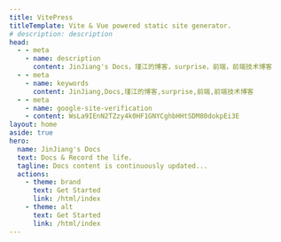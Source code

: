 ```yaml
---
title: VitePress
titleTemplate: Vite & Vue powered static site generator.
# description: description
head:
  - - meta
    - name: description
      content: JinJiang's Docs，瑾江的博客，surprise，前端，前端技术博客
  - - meta
    - name: keywords
      content: JinJiang,Docs,瑾江的博客,surprise,前端,前端技术博客
  - - meta
    - name: google-site-verification
    - content: WsLa9IEnN2TZzy4k0HF1GNYCghbHHtSDM80dokpEi3E
layout: home
aside: true
hero:
  name: JinJiang's Docs
  text: Docs & Record the life.
  tagline: Docs content is continuously updated...
  actions:
    - theme: brand
      text: Get Started
      link: /html/index
    - theme: alt
      text: Get Started
      link: /html/index
---
```


<!--
.md中配置权限 > config中配置
title：浏览器标签，｜ 左侧标签
titleTemplate：浏览器标签，｜ 右侧标签
description：页面描述，自动注入meta
head：页面head标签，自动注入meta
layout：页面的布局
layout: home
  hero: 定义主要内容布局，首页
  features: 描述某特性
 -->
